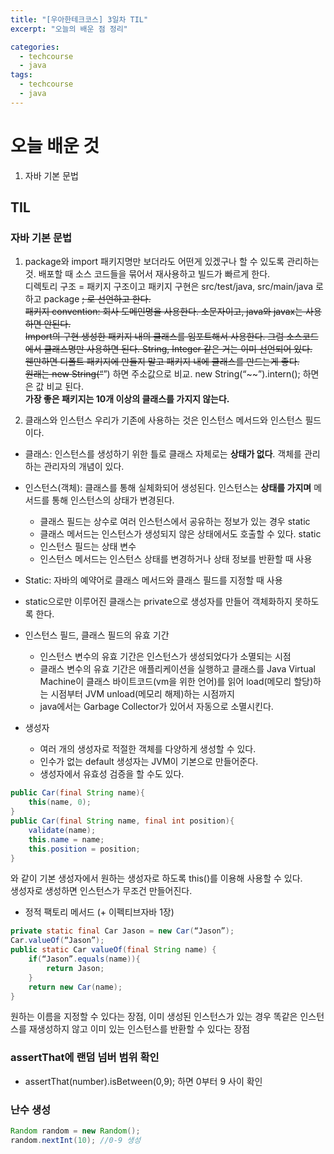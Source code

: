 ```yaml
---
title: "[우아한테크코스] 3일차 TIL"
excerpt: "오늘의 배운 점 정리"

categories:
  - techcourse
  - java
tags:
  - techcourse
  - java
---
```

# 오늘 배운 것
1. 자바 기본 문법

## TIL
### 자바 기본 문법
1. package와 import
패키지명만 보더라도 어떤게 있겠구나 할 수 있도록 관리하는 것. 
배포할 때 소스 코드들을 묶어서 재사용하고 빌드가 빠르게 한다.  
디렉토리 구조 = 패키지 구조이고 패키지 구현은 src/test/java, src/main/java 로 하고 package ~~; 로 선언하고 한다.  
패키지 convention: 회사 도메인명을 사용한다. 소문자이고, java와 javax는 사용하면 안된다.  
Import의 구현 생성한 패키지 내의 클래스를 임포트해서 사용한다. 그럼 소스코드에서 클래스명만 사용하면 된다. String, Integer 같은 거는 이미 선언되어 있다.  
웬만하면 디폴트 패키지에 만들지 말고 패키지 내에 클래스를 만드는게 좋다.  
원래는 new String(“~~”) 하면 주소값으로 비교. new String(“~~”).intern(); 하면은 값 비교 된다.  
**가장 좋은 패키지는 10개 이상의 클래스를 가지지 않는다.**

2. 클래스와 인스턴스
우리가 기존에 사용하는 것은 인스턴스 메서드와 인스턴스 필드이다.  
- 클래스: 인스턴스를 생성하기 위한 틀로 클래스 자체로는 **상태가 없다**. 객체를 관리하는 관리자의 개념이 있다.
- 인스턴스(객체): 클래스를 통해 실체화되어 생성된다. 인스턴스는 **상태를 가지며** 메서드를 통해 인스턴스의 상태가 변경된다. 
    - 클래스 필드는 상수로 여러 인스턴스에서 공유하는 정보가 있는 경우 static
    - 클래스 메서드는 인스턴스가 생성되지 않은 상태에서도 호출할 수 있다. static
    - 인스턴스 필드는 상태 변수
    - 인스턴스 메서드는 인스턴스 상태를 변경하거나 상태 정보를 반환할 때 사용

- Static: 자바의 예약어로 클래스 메서드와 클래스 필드를 지정할 때 사용
- static으로만 이루어진 클래스는 private으로 생성자를 만들어 객체화하지 못하도록 한다.  

- 인스턴스 필드, 클래스 필드의 유효 기간  
    - 인스턴스 변수의 유효 기간은 인스턴스가 생성되었다가 소멸되는 시점
    - 클래스 변수의 유효 기간은 애플리케이션을 실행하고 클래스를 Java Virtual Machine이 클래스 바이트코드(vm을 위한 언어)를 읽어 load(메모리 할당)하는 시점부터 JVM unload(메모리 해제)하는 시점까지
    - java에서는 Garbage Collector가 있어서 자동으로 소멸시킨다. 

- 생성자
    - 여러 개의 생성자로 적절한 객체를 다양하게 생성할 수 있다.
    - 인수가 없는 default 생성자는 JVM이 기본으로 만들어준다.
    - 생성자에서 유효성 검증을 할 수도 있다.

```java
public Car(final String name){
    this(name, 0);
}
public Car(final String name, final int position){
    validate(name);
    this.name = name;
    this.position = position;
}
```  
와 같이 기본 생성자에서 원하는 생성자로 하도록 this()를 이용해 사용할 수 있다.  
생성자로 생성하면 인스턴스가 무조건 만들어진다.  

- 정적 팩토리 메서드 (+ 이펙티브자바 1장)
```java
private static final Car Jason = new Car(“Jason”);
Car.valueOf(“Jason”); 
public static Car valueOf(final String name) {
    if(“Jason”.equals(name)){
        return Jason;
    }
    return new Car(name);
}
```  
  원하는 이름을 지정할 수 있다는 장점, 이미 생성된 인스턴스가 있는 경우 똑같은 인스턴스를 재생성하지 않고 이미 있는 인스턴스를 반환할 수 있다는 장점  

### assertThat에 랜덤 넘버 범위 확인
- assertThat(number).isBetween(0,9); 하면 0부터 9 사이 확인

### 난수 생성
```java
Random random = new Random();
random.nextInt(10); //0-9 생성
```
